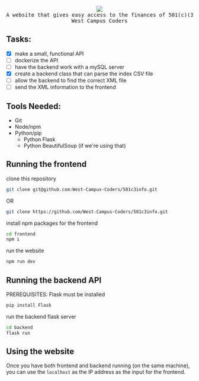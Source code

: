 <div align="center">
<pre>
<img src="https://avatars.githubusercontent.com/u/150297835?s=48&v=4">
A website that gives easy access to the finances of 501(c)(3) non-profits 
West Campus Coders
</pre>
</div>

## Tasks:
- [x] make a small, functional API 
- [ ] dockerize the API 
- [ ] have the backend work with a mySQL server
- [x] create a backend class that can parse the index CSV file
- [ ] allow the backend to find the correct XML file
- [ ] send the XML information to the frontend

## Tools Needed:
- Git
- Node/npm
- Python/pip
  - Python Flask
  - Python BeautifulSoup (if we're using that)

## Running the frontend

clone this repository

```sh 
git clone git@github.com:West-Campus-Coders/501c3info.git
```

OR 

```sh 
git clone https://github.com/West-Campus-Coders/501c3info.git
```

install npm packages for the frontend

```sh 
cd frontend
npm i 
```

run the website

```sh 
npm run dev
```

## Running the backend API

PREREQUISITES: Flask must be installed
```sh 
pip install Flask
```

run the backend flask server
```sh
cd backend
flask run 
```

## Using the website

Once you have both frontend and backend running (on the same machine), you can use the <code>localhost</code> as the IP address as the input for the frontend.

